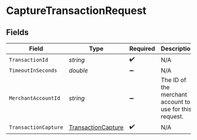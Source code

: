 # CaptureTransactionRequest


## Fields

| Field                                                               | Type                                                                | Required                                                            | Description                                                         | Example                                                             |
| ------------------------------------------------------------------- | ------------------------------------------------------------------- | ------------------------------------------------------------------- | ------------------------------------------------------------------- | ------------------------------------------------------------------- |
| `TransactionId`                                                     | *string*                                                            | :heavy_check_mark:                                                  | N/A                                                                 |                                                                     |
| `TimeoutInSeconds`                                                  | *double*                                                            | :heavy_minus_sign:                                                  | N/A                                                                 |                                                                     |
| `MerchantAccountId`                                                 | *string*                                                            | :heavy_minus_sign:                                                  | The ID of the merchant account to use for this request.             | default                                                             |
| `TransactionCapture`                                                | [TransactionCapture](../../Models/Components/TransactionCapture.md) | :heavy_check_mark:                                                  | N/A                                                                 |                                                                     |
